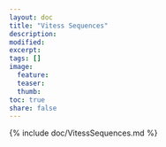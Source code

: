 ```yaml
---
layout: doc
title: "Vitess Sequences"
description:
modified:
excerpt:
tags: []
image:
  feature:
  teaser:
  thumb:
toc: true
share: false
---
```


{% include doc/VitessSequences.md %}
